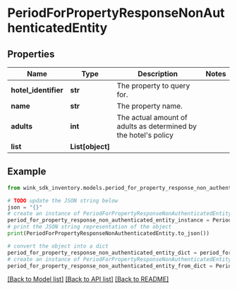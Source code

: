# PeriodForPropertyResponseNonAuthenticatedEntity


## Properties

Name | Type | Description | Notes
------------ | ------------- | ------------- | -------------
**hotel_identifier** | **str** | The property to query for. | 
**name** | **str** | The property name. | 
**adults** | **int** | The actual amount of adults as determined by the hotel&#39;s policy | 
**list** | **List[object]** |  | 

## Example

```python
from wink_sdk_inventory.models.period_for_property_response_non_authenticated_entity import PeriodForPropertyResponseNonAuthenticatedEntity

# TODO update the JSON string below
json = "{}"
# create an instance of PeriodForPropertyResponseNonAuthenticatedEntity from a JSON string
period_for_property_response_non_authenticated_entity_instance = PeriodForPropertyResponseNonAuthenticatedEntity.from_json(json)
# print the JSON string representation of the object
print(PeriodForPropertyResponseNonAuthenticatedEntity.to_json())

# convert the object into a dict
period_for_property_response_non_authenticated_entity_dict = period_for_property_response_non_authenticated_entity_instance.to_dict()
# create an instance of PeriodForPropertyResponseNonAuthenticatedEntity from a dict
period_for_property_response_non_authenticated_entity_from_dict = PeriodForPropertyResponseNonAuthenticatedEntity.from_dict(period_for_property_response_non_authenticated_entity_dict)
```
[[Back to Model list]](../README.md#documentation-for-models) [[Back to API list]](../README.md#documentation-for-api-endpoints) [[Back to README]](../README.md)


